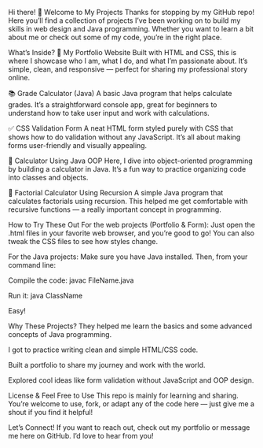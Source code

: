 Hi there! 👋 Welcome to My Projects
Thanks for stopping by my GitHub repo! Here you’ll find a collection of projects I’ve been working on to build my skills in web design and Java programming. Whether you want to learn a bit about me or check out some of my code, you’re in the right place.

What’s Inside?
🌟 My Portfolio Website
Built with HTML and CSS, this is where I showcase who I am, what I do, and what I’m passionate about. It’s simple, clean, and responsive — perfect for sharing my professional story online.

📚 Grade Calculator (Java)
A basic Java program that helps calculate grades. It’s a straightforward console app, great for beginners to understand how to take user input and work with calculations.

✅ CSS Validation Form
A neat HTML form styled purely with CSS that shows how to do validation without any JavaScript. It’s all about making forms user-friendly and visually appealing.

🧮 Calculator Using Java OOP
Here, I dive into object-oriented programming by building a calculator in Java. It’s a fun way to practice organizing code into classes and objects.

🔢 Factorial Calculator Using Recursion
A simple Java program that calculates factorials using recursion. This helped me get comfortable with recursive functions — a really important concept in programming.

How to Try These Out
For the web projects (Portfolio & Form):
Just open the .html files in your favorite web browser, and you’re good to go! You can also tweak the CSS files to see how styles change.

For the Java projects:
Make sure you have Java installed. Then, from your command line:

Compile the code: javac FileName.java

Run it: java ClassName

Easy!

Why These Projects?
They helped me learn the basics and some advanced concepts of Java programming.

I got to practice writing clean and simple HTML/CSS code.

Built a portfolio to share my journey and work with the world.

Explored cool ideas like form validation without JavaScript and OOP design.

License & Feel Free to Use
This repo is mainly for learning and sharing. You’re welcome to use, fork, or adapt any of the code here — just give me a shout if you find it helpful!

Let’s Connect!
If you want to reach out, check out my portfolio or message me here on GitHub. I’d love to hear from you!














